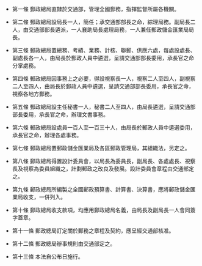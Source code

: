 * 第一條 郵政總局直隸於交通部，管理全國郵務，指揮監督所屬各機關。

* 第二條 郵政總局設局長一人，簡任；承交通部部長之命，綜理局務。副局長二人，由交通部部長遴派，一人襄助局長處理局務，一人兼任郵政儲金匯業局局長。

* 第三條 郵政總局置總務、考績、業務、計核、聯郵、供應六處，每處設處長、副處長各一人，由局長於郵政人員中遴選，呈請交通部部長委用，承長官之命分掌處務。

* 第四條 郵政總局因事務上之必要，得設視察長一人，視察二人至四人，副視察二人至四人，由局長於郵政人員中遴選，呈請交通部部長委用，承長官之命，視察各地方郵務。

* 第五條 郵政總局設主任秘書一人，秘書二人至四人，由局長遴選，呈請交通部部長委用，承長官之命，辦理文書事務。

* 第六條 郵政總局設處員一百人至一百三十人，由局長於郵政人員中遴選委用，承長官之命，辦理各處事務。

* 第七條 郵政總局置郵政儲金匯業局及各區郵政管理局，其組織法，另定之。

* 第八條 郵政總局得置設計委員會，以局長為委員長，副局長、各處處長、視察長及視察為委員組織之，計劃郵政之改良及發展。設計委員會章程由交通部定之。

* 第九條 郵政總局所編製之全國郵政預算書、計算書、決算書，應將郵政儲金匯業局收支，一併列入。

* 第十條 郵政總局收支款項，均應用郵政總局名義，由局長及副局長一人會同簽字蓋章。

* 第十一條 郵政總局訂定關於郵務之章程及契約，應呈經交通部核准。

* 第十二條 郵政總局辦事規則由交通部定之。

* 第十三條 本法自公布日施行。

